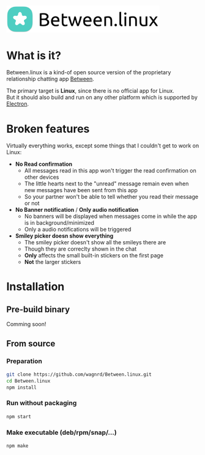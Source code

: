 <img src="img/banner.png" alt="Between.linux banner" width="400" />

# What is it?

Between.linux is a kind-of open source version of the proprietary relationship chatting app [Between](https://between.us).

The primary target is **Linux**, since there is no official app for Linux.  
But it should also build and run on any other platform which is supported by [Electron](https://www.electronjs.org).

# Broken features

Virtually everything works, except some things that I couldn't get to work on Linux:

 - **No Read confirmation**
    - All messages read in this app won't trigger the read confirmation on other devices
    - The little hearts next to the "unread" message remain even when new messages have been sent from this app
    - So your partner won't be able to tell whether you read their message or not
 - **No Banner notification** / **Only audio notification**
    - No banners will be displayed when messages come in while the app is in background/minimized
    - Only a audio notifications will be triggered
 - **Smiley picker doesn show everything**
    - The smiley picker doesn't show all the smileys there are
    - Though they are correclty shown in the chat
    - **Only** affects the small built-in stickers on the first page
    - **Not** the larger stickers

# Installation

## Pre-build binary 

Comming soon!

## From source

### Preparation

```bash
git clone https://github.com/wagnrd/Between.linux.git
cd Between.linux
npm install
```
### Run without packaging
```bash
npm start
```

### Make executable (deb/rpm/snap/...)
```bash
npm make
```